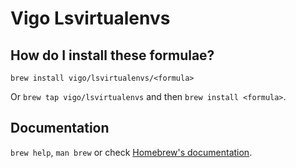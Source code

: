 # Vigo Lsvirtualenvs

## How do I install these formulae?

`brew install vigo/lsvirtualenvs/<formula>`

Or `brew tap vigo/lsvirtualenvs` and then `brew install <formula>`.

## Documentation

`brew help`, `man brew` or check [Homebrew's documentation](https://docs.brew.sh).
